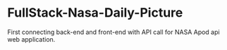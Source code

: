# FullStack-Nasa-Daily-Picture
First connecting back-end and front-end with API call for NASA Apod api web application.
